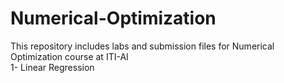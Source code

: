 # Numerical-Optimization
This repository includes labs and submission files for Numerical Optimization course at ITI-AI  
1- Linear Regression 
